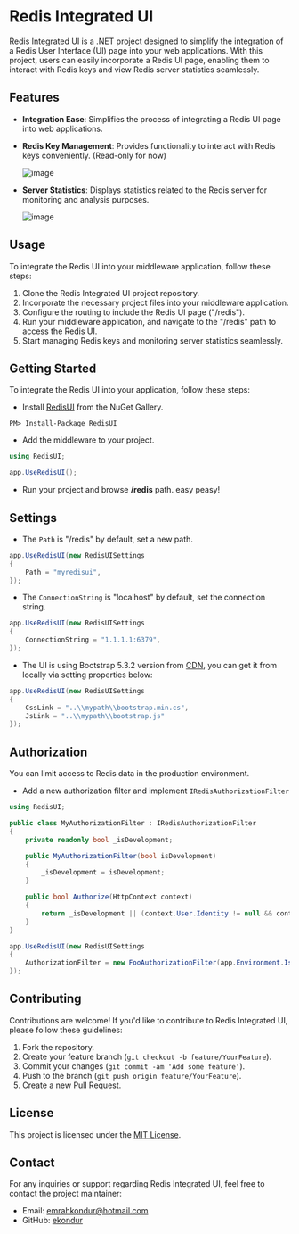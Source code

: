 # Redis Integrated UI

Redis Integrated UI is a .NET project designed to simplify the integration of a Redis User Interface (UI) page into your web applications. With this project, users can easily incorporate a Redis UI page, enabling them to interact with Redis keys and view Redis server statistics seamlessly.

## Features

- **Integration Ease**: Simplifies the process of integrating a Redis UI page into web applications.
- **Redis Key Management**: Provides functionality to interact with Redis keys conveniently. (Read-only for now)
  
  ![image](https://github.com/ekondur/RedisUI/assets/4971326/ecf7fa49-75ef-4704-a5b1-ad0ff2413f62)

- **Server Statistics**: Displays statistics related to the Redis server for monitoring and analysis purposes.

  ![image](https://github.com/ekondur/RedisUI/assets/4971326/64000f2c-a2a7-4551-b1f8-4bdb0bbbb7f3)


## Usage

To integrate the Redis UI into your middleware application, follow these steps:

1. Clone the Redis Integrated UI project repository.
2. Incorporate the necessary project files into your middleware application.
3. Configure the routing to include the Redis UI page ("/redis").
4. Run your middleware application, and navigate to the "/redis" path to access the Redis UI.
5. Start managing Redis keys and monitoring server statistics seamlessly.

## Getting Started

To integrate the Redis UI into your application, follow these steps:

- Install [RedisUI](https://www.nuget.org/packages/RedisUI/) from the NuGet Gallery.

```
PM> Install-Package RedisUI
```
- Add the middleware to your project.
```csharp
using RedisUI;

app.UseRedisUI();
```
- Run your project and browse **/redis** path. easy peasy!

## Settings
- The ```Path``` is "/redis" by default, set a new path.
```csharp
app.UseRedisUI(new RedisUISettings
{
    Path = "myredisui",
});
```
- The ```ConnectionString``` is "localhost" by default, set the connection string.
```csharp
app.UseRedisUI(new RedisUISettings
{
    ConnectionString = "1.1.1.1:6379",
});
```
- The UI is using Bootstrap 5.3.2 version from [CDN](https://getbootstrap.com/), you can get it from locally via setting properties below:
```csharp
app.UseRedisUI(new RedisUISettings
{
    CssLink = "..\\mypath\\bootstrap.min.cs",
    JsLink = "..\\mypath\\bootstrap.js"
});
```
## Authorization
You can limit access to Redis data in the production environment.

- Add a new authorization filter and implement ```IRedisAuthorizationFilter```
```csharp
using RedisUI;

public class MyAuthorizationFilter : IRedisAuthorizationFilter
{
    private readonly bool _isDevelopment;

    public MyAuthorizationFilter(bool isDevelopment)
    {
        _isDevelopment = isDevelopment;
    }

    public bool Authorize(HttpContext context)
    {
        return _isDevelopment || (context.User.Identity != null && context.User.Identity.IsAuthenticated);
    }
}
```
```csharp
app.UseRedisUI(new RedisUISettings
{
    AuthorizationFilter = new FooAuthorizationFilter(app.Environment.IsDevelopment())
});
```
## Contributing

Contributions are welcome! If you'd like to contribute to Redis Integrated UI, please follow these guidelines:

1. Fork the repository.
2. Create your feature branch (`git checkout -b feature/YourFeature`).
3. Commit your changes (`git commit -am 'Add some feature'`).
4. Push to the branch (`git push origin feature/YourFeature`).
5. Create a new Pull Request.

## License

This project is licensed under the [MIT License](LICENSE.txt).

## Contact

For any inquiries or support regarding Redis Integrated UI, feel free to contact the project maintainer:
- Email: [emrahkondur@hotmail.com](mailto:emrahkondur@hotmail.com)
- GitHub: [ekondur](https://github.com/ekondur)


